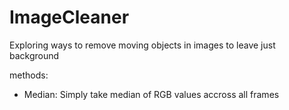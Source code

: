 # ImageCleaner

Exploring ways to remove moving objects in images to leave just background

methods:

- Median: Simply take median of RGB values accross all frames
 
